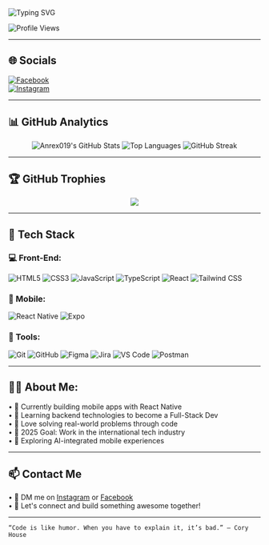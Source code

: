 <img src="https://readme-typing-svg.herokuapp.com?font=Fira+Code&size=24&duration=3000&pause=1000&center=true&width=440&height=45&lines=Hey!+I'm+Anrex019;Front-End+%2F+Mobile+Developer;React+%7C+React+Native+%7C+TypeScript+%7C+Tailwind" alt="Typing SVG" />

![Profile Views](https://komarev.com/ghpvc/?username=anrex019&color=blue&style=flat-square)

---

## 🌐 Socials  
[![Facebook](https://img.shields.io/badge/Facebook-1877F2?style=for-the-badge&logo=facebook&logoColor=white)](https://www.facebook.com/share/1QauKHcUze/?mibextid=wwXIfr)  
[![Instagram](https://img.shields.io/badge/Instagram-E4405F?style=for-the-badge&logo=instagram&logoColor=white)](https://www.instagram.com/anr.ex?igsh=MWpsdjVqdDQyYjczYg%3D%3D&utm_source=qr)

---

## 📊 GitHub Analytics

<p align="center">
  <img src="https://github-readme-stats.vercel.app/api?username=anrex019&show_icons=true&theme=radical" alt="Anrex019's GitHub Stats" />
  <img src="https://github-readme-stats.vercel.app/api/top-langs/?username=anrex019&layout=compact&theme=radical" alt="Top Languages" />
  <img src="https://github-readme-streak-stats.herokuapp.com/?user=anrex019&theme=radical" alt="GitHub Streak" />
</p>

---

## 🏆 GitHub Trophies
<p align="center">
  <img src="https://github-profile-trophy.vercel.app/?username=anrex019&theme=radical&no-bg=true&no-frame=true" />
</p>

---

## 🧠 Tech Stack

### 💻 Front-End:
![HTML5](https://img.shields.io/badge/HTML5-E34F26?style=flat&logo=html5&logoColor=white)
![CSS3](https://img.shields.io/badge/CSS3-1572B6?style=flat&logo=css3&logoColor=white)
![JavaScript](https://img.shields.io/badge/JavaScript-F7DF1E?style=flat&logo=javascript&logoColor=black)
![TypeScript](https://img.shields.io/badge/TypeScript-007ACC?style=flat&logo=typescript&logoColor=white)
![React](https://img.shields.io/badge/React-20232A?style=flat&logo=react&logoColor=61DAFB)
![Tailwind CSS](https://img.shields.io/badge/Tailwind_CSS-38B2AC?style=flat&logo=tailwind-css&logoColor=white)

### 📱 Mobile:
![React Native](https://img.shields.io/badge/React_Native-20232A?style=flat&logo=react&logoColor=61DAFB)
![Expo](https://img.shields.io/badge/Expo-000020?style=flat&logo=expo&logoColor=white)

### 🧰 Tools:
![Git](https://img.shields.io/badge/Git-F05032?style=flat&logo=git&logoColor=white)
![GitHub](https://img.shields.io/badge/GitHub-181717?style=flat&logo=github&logoColor=white)
![Figma](https://img.shields.io/badge/Figma-F24E1E?style=flat&logo=figma&logoColor=white)
![Jira](https://img.shields.io/badge/Jira-0052CC?style=flat&logo=jira&logoColor=white)
![VS Code](https://img.shields.io/badge/VS_Code-007ACC?style=flat&logo=visual-studio-code&logoColor=white)
![Postman](https://img.shields.io/badge/Postman-FF6C37?style=flat&logo=postman&logoColor=white)

---

## 👨‍💻 About Me:
•⁠  ⁠🔭 Currently building mobile apps with React Native  
•⁠  ⁠🌱 Learning backend technologies to become a Full-Stack Dev  
•⁠  ⁠🧩 Love solving real-world problems through code  
•⁠  ⁠🎯 2025 Goal: Work in the international tech industry  
•⁠  ⁠🧠 Exploring AI-integrated mobile experiences  

---

## 📫 Contact Me
•⁠  ⁠📩 DM me on [Instagram](https://www.instagram.com/anr.ex?igsh=MWpsdjVqdDQyYjczYg%3D%3D&utm_source=qr) or [Facebook](https://www.facebook.com/share/1QauKHcUze/?mibextid=wwXIfr)  
•⁠  ⁠🤝 Let's connect and build something awesome together!

---

	⁠“Code is like humor. When you have to explain it, it’s bad.” – Cory House
